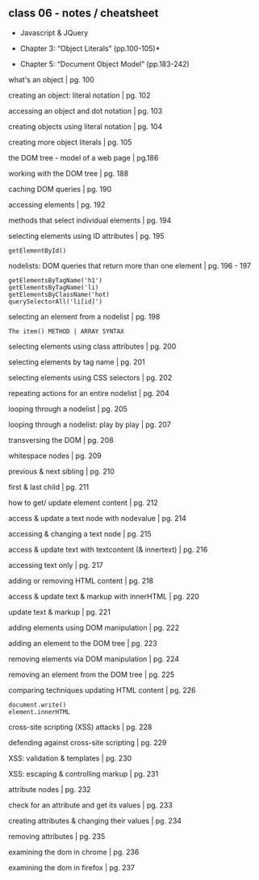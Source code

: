 ## class 06 - notes / cheatsheet
* Javascript & JQuery

* Chapter 3: “Object Literals” (pp.100-105)*
* Chapter 5: “Document Object Model” (pp.183-242)

what's an object | pg. 100

creating an object: literal notation | pg. 102

accessing an object and dot notation | pg. 103

creating objects using literal notation | pg. 104

creating more object literals | pg. 105

the DOM tree - model of a web page | pg.186

working with the DOM tree | pg. 188

caching DOM queries | pg. 190

accessing elements | pg. 192

methods that select individual elements | pg. 194

selecting elements using ID attributes | pg. 195

    getElementById()

nodelists: DOM queries that return more than one element | pg. 196 - 197

    getElementsByTagName('h1')
    getElementsByTagName('li)
    getElementsByClassName('hot)
    querySelectorAll('li[id]')

selecting an element from a nodelist | pg. 198

    The item() METHOD | ARRAY SYNTAX

selecting elements using class attributes | pg. 200

selecting elements by tag name | pg. 201

selecting elements using CSS selectors | pg. 202

repeating actions for an entire nodelist | pg. 204

looping through a nodelist | pg. 205

looping through a nodelist: play by play | pg. 207

transversing the DOM | pg. 208

whitespace nodes | pg. 209

previous & next sibling | pg. 210

first & last child | pg. 211

how to get/ update element content | pg. 212

access & update a text node with nodevalue | pg. 214

accessing & changing a text node | pg. 215

access & update text with textcontent (& innertext) | pg. 216

accessing text only | pg. 217

adding or removing HTML content | pg. 218

access & update text & markup with innerHTML | pg. 220

update text & markup | pg. 221

adding elements using DOM manipulation | pg. 222

adding an element to the DOM tree | pg. 223

removing elements via DOM manipulation | pg. 224

removing an element from the DOM tree | pg. 225

comparing techniques updating HTML content | pg. 226

    document.write()
    element.innerHTML

cross-site scripting (XSS) attacks | pg. 228

defending against cross-site scripting | pg. 229

XSS: validation & templates | pg. 230

XSS: escaping & controlling markup | pg. 231

attribute nodes | pg. 232

check for an attribute and get its values | pg. 233

creating attributes & changing their values | pg. 234

removing attributes | pg. 235

examining the dom in chrome | pg. 236

examining the dom in firefox | pg. 237